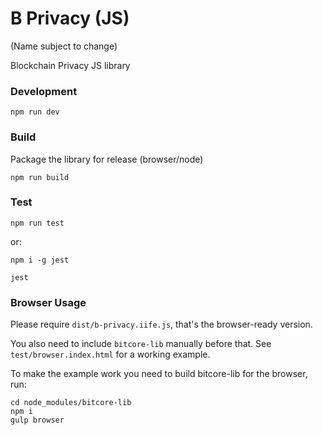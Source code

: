 # B Privacy (JS)

(Name subject to change)

Blockchain Privacy JS library

### Development

    npm run dev

### Build

Package the library for release (browser/node)

    npm run build

### Test

    npm run test

or:

    npm i -g jest

    jest


### Browser Usage

Please require `dist/b-privacy.iife.js`, that's the browser-ready version.

You also need to include `bitcore-lib` manually before that. See `test/browser.index.html` for a working example.


To make the example work you need to build bitcore-lib for the browser, run:

    cd node_modules/bitcore-lib
    npm i
    gulp browser
